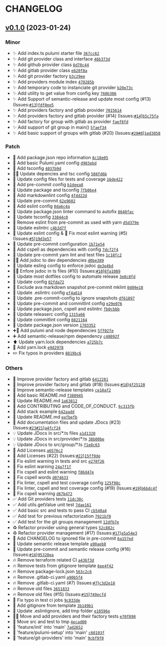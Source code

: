 # CHANGELOG

## [v0.1.0](https://github.com/rdeville-public/git-repo/compare/v0.0.0...0.1.0) (2023-01-24)

### Minor

  * ✨ Add index.ts pulumi starter file [`367cc62`](https://github.com/rdeville-public/git-repo/commit/367cc62)
  * ✨ Add git provider class and interface [`46b373d`](https://github.com/rdeville-public/git-repo/commit/46b373d)
  * ✨ Add github provider class [`6d70c44`](https://github.com/rdeville-public/git-repo/commit/6d70c44)
  * ✨ Add gitlab provider class [`e620f8a`](https://github.com/rdeville-public/git-repo/commit/e620f8a)
  * ✨ Add git provider factory [`b3c29ee`](https://github.com/rdeville-public/git-repo/commit/b3c29ee)
  * ✨ Add providers module index [`470285b`](https://github.com/rdeville-public/git-repo/commit/470285b)
  * ✨ Add temporary code to instanciate git provider [`b20e73c`](https://github.com/rdeville-public/git-repo/commit/b20e73c)
  * ✨ Add utility to get value from config key [`760b306`](https://github.com/rdeville-public/git-repo/commit/760b306)
  * ✨ Add Support of semantic-release and update most config (#13) (Issues:[`#13`](https://github.com/rdeville-public/git-repo/issues/13))[`fdf0ee5`](https://github.com/rdeville-public/git-repo/commit/fdf0ee5)
  * ✨ Add providers factory and gitlab provider [`7015614`](https://github.com/rdeville-public/git-repo/commit/7015614)
  * ✨ Add providers factory and gitlab provider (#14) (Issues:[`#14`](https://github.com/rdeville-public/git-repo/issues/14))[`b5c75fa`](https://github.com/rdeville-public/git-repo/commit/b5c75fa)
  * ✨ Add factory for group with gitlab as provider [`faef8fd`](https://github.com/rdeville-public/git-repo/commit/faef8fd)
  * ✨ Add support of git group in main() [`5faef34`](https://github.com/rdeville-public/git-repo/commit/5faef34)
  * ✨ Add basic support of groups with gitlab (#20) (Issues:[`#20`](https://github.com/rdeville-public/git-repo/issues/20)[`#8`](https://github.com/rdeville-public/git-repo/issues/8))[`1ed3058`](https://github.com/rdeville-public/git-repo/commit/1ed3058)

### Patch

  * 🔧 Add package.json repo information [`8c18e05`](https://github.com/rdeville-public/git-repo/commit/8c18e05)
  * 🔧 Add basic Pulumi.yaml config [`d903ebd`](https://github.com/rdeville-public/git-repo/commit/d903ebd)
  * 🔧 Add tsconfig [`4037b9d`](https://github.com/rdeville-public/git-repo/commit/4037b9d)
  * 🔧➕ Update depencies and tsc config [`588fd6b`](https://github.com/rdeville-public/git-repo/commit/588fd6b)
  * 🔧 Update config files for tests and coverage [`16de422`](https://github.com/rdeville-public/git-repo/commit/16de422)
  * 🔧 Add pre-commit config [`b1deea8`](https://github.com/rdeville-public/git-repo/commit/b1deea8)
  * 🔧 Update package and tsconfig [`7fb06e4`](https://github.com/rdeville-public/git-repo/commit/7fb06e4)
  * 🔧 Add markdownlint config [`4fdd22d`](https://github.com/rdeville-public/git-repo/commit/4fdd22d)
  * 🔧 Update pre-commit [`62e9602`](https://github.com/rdeville-public/git-repo/commit/62e9602)
  * 🔧 Add eslint config [`0da6c4a`](https://github.com/rdeville-public/git-repo/commit/0da6c4a)
  * 🔧 Update package.json linter command to autofix [`8640fac`](https://github.com/rdeville-public/git-repo/commit/8640fac)
  * 🔧 Update tsconfig [`33844c0`](https://github.com/rdeville-public/git-repo/commit/33844c0)
  * 🔧 Remove eslint from pre-commit as used with yarn [`d5d379e`](https://github.com/rdeville-public/git-repo/commit/d5d379e)
  * 🔧 Update eslintrc [`c4b3d7f`](https://github.com/rdeville-public/git-repo/commit/c4b3d7f)
  * 🔧 Update eslint config &amp; 🚨 Fix most eslint warning  (#5) (Issues:[`#5`](https://github.com/rdeville-public/git-repo/issues/5))[`19d3e57`](https://github.com/rdeville-public/git-repo/commit/19d3e57)
  * 🔧 Update pre-commit configuration [`1b71e54`](https://github.com/rdeville-public/git-repo/commit/1b71e54)
  * 🔧 Add cspell as dependencies with config [`7dcf2f4`](https://github.com/rdeville-public/git-repo/commit/7dcf2f4)
  * 🔧 Update pre-commit yarn lint and test files [`1c18fc2`](https://github.com/rdeville-public/git-repo/commit/1c18fc2)
  * 🔧➕ Add jsdoc to dev dependencies [`d0be389`](https://github.com/rdeville-public/git-repo/commit/d0be389)
  * 🔧 Update esling config to enforce jsdoc [`de3e4bd`](https://github.com/rdeville-public/git-repo/commit/de3e4bd)
  * 🔧👷 Enfore jsdoc in ts files (#10) (Issues:[`#10`](https://github.com/rdeville-public/git-repo/issues/10))[`8fa1089`](https://github.com/rdeville-public/git-repo/commit/8fa1089)
  * 🔧 Update most dotfiles config to automate release [`3e8c8fd`](https://github.com/rdeville-public/git-repo/commit/3e8c8fd)
  * 🔧 Update config [`02fda72`](https://github.com/rdeville-public/git-repo/commit/02fda72)
  * 🔧 Exclude ava markdown snapshot pre-commit mklint [`0d09e18`](https://github.com/rdeville-public/git-repo/commit/0d09e18)
  * 🔧 Update .eslintrc config [`ef4a614`](https://github.com/rdeville-public/git-repo/commit/ef4a614)
  * 🔧 Update .pre-commit-config to ignore snapshots [`df61897`](https://github.com/rdeville-public/git-repo/commit/df61897)
  * 🔧 Update pre-commit and commitlint config [`e29e076`](https://github.com/rdeville-public/git-repo/commit/e29e076)
  * 🔧 Update package.json, cspell and eslintrc [`fb0cbbb`](https://github.com/rdeville-public/git-repo/commit/fb0cbbb)
  * 🔧 Update releaserc config [`1315a66`](https://github.com/rdeville-public/git-repo/commit/1315a66)
  * 🔧 Update commitlint config [`8821164`](https://github.com/rdeville-public/git-repo/commit/8821164)
  * 🔧 Update package.json version [`1703352`](https://github.com/rdeville-public/git-repo/commit/1703352)
  * ➕📌 Add pulumi and node dependencies [`5ff02fe`](https://github.com/rdeville-public/git-repo/commit/5ff02fe)
  * ➕ Add semantic-release/npm dependency [`c48092f`](https://github.com/rdeville-public/git-repo/commit/c48092f)
  * ⬆️ Update yarn.lock dependencies [`a725b7c`](https://github.com/rdeville-public/git-repo/commit/a725b7c)
  * 📌 Add yarn.lock [`e9d2978`](https://github.com/rdeville-public/git-repo/commit/e9d2978)
  * ✏️ Fix typos in providers [`8819bc6`](https://github.com/rdeville-public/git-repo/commit/8819bc6)

### Others

  * 🎨 Improve provider factory and gitlab [`6412281`](https://github.com/rdeville-public/git-repo/commit/6412281)
  * 🎨 Improve provider factory and gitlab (#18) (Issues:[`#18`](https://github.com/rdeville-public/git-repo/issues/18))[`4f25120`](https://github.com/rdeville-public/git-repo/commit/4f25120)
  * 🎨 Improve semantic-release templates [`ce10af2`](https://github.com/rdeville-public/git-repo/commit/ce10af2)
  * 📝 Add basic README.md [`f380945`](https://github.com/rdeville-public/git-repo/commit/f380945)
  * 📝 Update README.md [`1a63812`](https://github.com/rdeville-public/git-repo/commit/1a63812)
  * 📝 Add CONTRIBUTING and CODE_OF_CONDUCT. [`6c315fb`](https://github.com/rdeville-public/git-repo/commit/6c315fb)
  * 📝 Add stack example [`642aadd`](https://github.com/rdeville-public/git-repo/commit/642aadd)
  * 📝 Update README.md [`eafbefb`](https://github.com/rdeville-public/git-repo/commit/eafbefb)
  * 📝 Add documentation files and update JDocs (#23) (Issues:[`#23`](https://github.com/rdeville-public/git-repo/issues/23)[`#21`](https://github.com/rdeville-public/git-repo/issues/21))[`a4fcf24`](https://github.com/rdeville-public/git-repo/commit/a4fcf24)
  * 💡 Update JDocs in src/*.ts files [`a1d1320`](https://github.com/rdeville-public/git-repo/commit/a1d1320)
  * 💡 Update JDocs in src/provider/*.ts [`38b00be`](https://github.com/rdeville-public/git-repo/commit/38b00be)
  * 💡 Update JDocs to src/group/*.ts [`f1e8c63`](https://github.com/rdeville-public/git-repo/commit/f1e8c63)
  * 📄 Add Licenses [`a6576c2`](https://github.com/rdeville-public/git-repo/commit/a6576c2)
  * 📄 Add Licenses (#22) (Issues:[`#22`](https://github.com/rdeville-public/git-repo/issues/22))[`15ff9de`](https://github.com/rdeville-public/git-repo/commit/15ff9de)
  * 🚨 Fix eslint warning in tests and src [`e270f26`](https://github.com/rdeville-public/git-repo/commit/e270f26)
  * 🚨 Fix eslint warning [`24a7f1f`](https://github.com/rdeville-public/git-repo/commit/24a7f1f)
  * 🚨 Fix cspell and eslint warning [`f86d47e`](https://github.com/rdeville-public/git-repo/commit/f86d47e)
  * 🚨 Fix cspell words [`d074633`](https://github.com/rdeville-public/git-repo/commit/d074633)
  * 🚨 Fix linter, cspell and test coverage config [`125f98c`](https://github.com/rdeville-public/git-repo/commit/125f98c)
  * 🚨 Fix linter, cspell and test coverage config (#19) (Issues:[`#19`](https://github.com/rdeville-public/git-repo/issues/19))[`b6bdc4f`](https://github.com/rdeville-public/git-repo/commit/b6bdc4f)
  * 🚨 Fix cspell warning [`d67b472`](https://github.com/rdeville-public/git-repo/commit/d67b472)
  * ✅ Add Git providers tests [`11dc30c`](https://github.com/rdeville-public/git-repo/commit/11dc30c)
  * ✅ Add utils.getValue unit test [`7dae161`](https://github.com/rdeville-public/git-repo/commit/7dae161)
  * ✅ Add basic src and tests to pass CI [`cb548a4`](https://github.com/rdeville-public/git-repo/commit/cb548a4)
  * ✅ Add test for previous refactorization [`7921b70`](https://github.com/rdeville-public/git-repo/commit/7921b70)
  * ✅ Add test for the git groups management [`12dfb7e`](https://github.com/rdeville-public/git-repo/commit/12dfb7e)
  * ♻️ Refactor provider using general types [`52c882c`](https://github.com/rdeville-public/git-repo/commit/52c882c)
  * ♻️ Refactor provider management (#17) (Issues:[`#17`](https://github.com/rdeville-public/git-repo/issues/17))[`a5a54e3`](https://github.com/rdeville-public/git-repo/commit/a5a54e3)
  * 🔨 Add CHANGELOG to ignored file in pre-commit [`6a157ed`](https://github.com/rdeville-public/git-repo/commit/6a157ed)
  * 🔨 Update semantic release template [`a90aeb8`](https://github.com/rdeville-public/git-repo/commit/a90aeb8)
  * 🔨 Update pre-commit and semantic release config (#16) (Issues:[`#16`](https://github.com/rdeville-public/git-repo/issues/16))[`95320ea`](https://github.com/rdeville-public/git-repo/commit/95320ea)
  * 🔥 Remove terraform related CI [`a436f3d`](https://github.com/rdeville-public/git-repo/commit/a436f3d)
  * 🔥 Remove tests from gitignore template [`6ee4f42`](https://github.com/rdeville-public/git-repo/commit/6ee4f42)
  * 🔥 Remove package-lock.json [`563c2c6`](https://github.com/rdeville-public/git-repo/commit/563c2c6)
  * 🔥 Remove .gitlab-ci.yaml [`a90b5f4`](https://github.com/rdeville-public/git-repo/commit/a90b5f4)
  * 🔥 Remove .gitlab-ci.yaml (#7) (Issues:[`#7`](https://github.com/rdeville-public/git-repo/issues/7))[`c3d2e18`](https://github.com/rdeville-public/git-repo/commit/c3d2e18)
  * 🔥 Remove old files [`3651833`](https://github.com/rdeville-public/git-repo/commit/3651833)
  * 🔥 Remove old files (#15) (Issues:[`#15`](https://github.com/rdeville-public/git-repo/issues/15))[`749ecfd`](https://github.com/rdeville-public/git-repo/commit/749ecfd)
  * 💚 Fix typo in test ci jobs [`9c033de`](https://github.com/rdeville-public/git-repo/commit/9c033de)
  * 🙈 Add gitignore from template [`3b149b1`](https://github.com/rdeville-public/git-repo/commit/3b149b1)
  * 🙈 Update .eslintignore, add tmp folder [`e10596e`](https://github.com/rdeville-public/git-repo/commit/e10596e)
  * 🚚✅ Move and add providers and their factory tests [`e70f898`](https://github.com/rdeville-public/git-repo/commit/e70f898)
  * 🚚 Move src and test to tmp [`4ecad00`](https://github.com/rdeville-public/git-repo/commit/4ecad00)
  * 🔀 &#x27;feature/init&#x27; into &#x27;main&#x27; [`7ad2652`](https://github.com/rdeville-public/git-repo/commit/7ad2652)
  * 🔀 &#x27;feature/pulumi-setup&#x27; into &#x27;main&#x27; [`c60103f`](https://github.com/rdeville-public/git-repo/commit/c60103f)
  * 🔀 &#x27;feature/git-providers&#x27; into &#x27;main&#x27; [`9cbf9f0`](https://github.com/rdeville-public/git-repo/commit/9cbf9f0)
